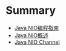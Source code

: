 # Summary

* [Java NIO编程指南](README.md)
* [Java NIO概述](chapter1.md)
* [Java NIO Channel](java-nio-channel.md)

